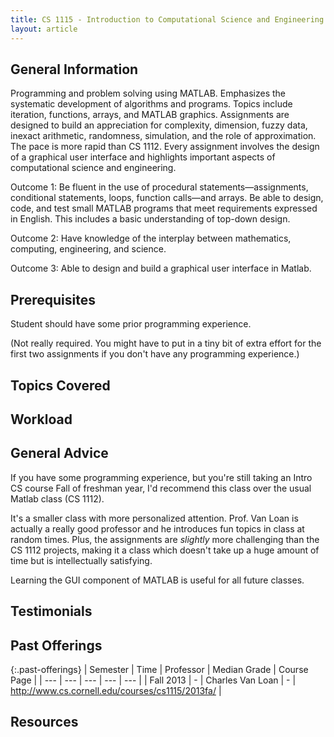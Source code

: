 ```yaml
---
title: CS 1115 - Introduction to Computational Science and Engineering Using MATLAB Graphical User Iterfaces
layout: article
---
```


## General Information

Programming and problem solving using MATLAB. Emphasizes the systematic development of algorithms and programs. Topics include iteration, functions, arrays, and MATLAB graphics. Assignments are designed to build an appreciation for complexity, dimension, fuzzy data, inexact arithmetic, randomness, simulation, and the role of approximation. The pace is more rapid than CS 1112. Every assignment involves the design of a graphical user interface and highlights important aspects of computational science and engineering.

Outcome 1: Be fluent in the use of procedural statements—assignments, conditional statements, loops, function calls—and arrays. Be able to design, code, and test small MATLAB programs that meet requirements expressed in English. This includes a basic understanding of top-down design.

Outcome 2: Have knowledge of the interplay between mathematics, computing, engineering, and science.

Outcome 3: Able to design and build a graphical user interface in Matlab.

## Prerequisites

Student should have some prior programming experience.

(Not really required. You might have to put in a tiny bit of extra effort for the first two assignments if you don't have any programming experience.)

## Topics Covered

## Workload

## General Advice

If you have some programming experience, but you're still taking an Intro CS course Fall of freshman year, I'd recommend this class over the usual Matlab class (CS 1112).

It's a smaller class with more personalized attention. Prof. Van Loan is actually a really good professor and he introduces fun topics in class at random times. Plus, the assignments are *slightly* more challenging than the CS 1112 projects, making it a class which doesn't take up a huge amount of time but is intellectually satisfying.

Learning the GUI component of MATLAB is useful for all future classes.

## Testimonials

## Past Offerings

{:.past-offerings}
| Semester | Time | Professor | Median Grade | Course Page | 
| --- | --- | --- | --- | --- | 
| Fall 2013 | - | Charles Van Loan | - | http://www.cs.cornell.edu/courses/cs1115/2013fa/ |

## Resources
